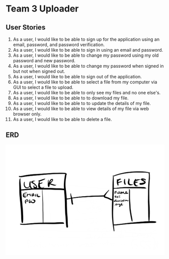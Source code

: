 # Team 3 Uploader

## User Stories
1. As a user, I would like to be able to sign up for the application using an email, password, and password verification.
2. As a user, I would like to be able to sign in using an email and password.
3. As a user, I would like to be able to change my password using my old password and new password.
4. As a user, I would like to be able to change my password when signed in but not when signed out.
5. As a user, I would like to be able to sign out of the application.
6. As a user, I would like to be able to select a file from my computer via GUI to select a file to upload.
7. As a user, I would like to be able to only see my files and no one else's.
8. As a user, I would like to be able to to download my file.
9. As a user, I would like to be able to to update the details of my file.
10. As a user, I would like to be able to view details of my file via web browser only.
11. As a user, I would like to be able to delete a file.

## ERD
![ERD](public/ERD.PNG)
